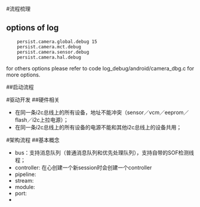 #流程梳理
## options of log
```
    persist.camera.global.debug 15
    persist.camera.mct.debug    
    persist.camera.sensor.debug
    persist.camera.hal.debug
```
for others options please refer to code 
log_debug/android/camera_dbg.c for more options.

##启动流程


#驱动开发
##硬件相关
- 在同一条i2c总线上的所有设备，地址不能冲突（sensor／vcm／eeprom／flash／i2c上拉电源）；
- 在同一条i2c总线上的所有设备的电源不能和其他i2c总线上的设备共用；


#架构流程
##基本概念
- bus：支持消息队列（普通消息队列和优先处理队列），支持自带的SOF检测线程；
- controller: 在心创建一个新session时会创建一个controller
- pipeline:
- stream:
- module:
- port:
- 